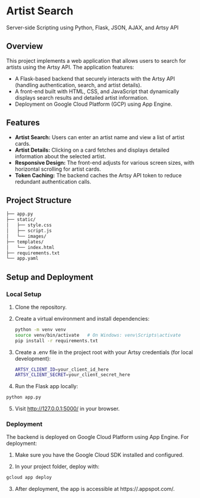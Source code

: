 # Artist Search

Server-side Scripting using Python, Flask, JSON, AJAX, and Artsy API

## Overview

This project implements a web application that allows users to search for artists using the Artsy API. The application features:

- A Flask-based backend that securely interacts with the Artsy API (handling authentication, search, and artist details).
- A front-end built with HTML, CSS, and JavaScript that dynamically displays search results and detailed artist information.
- Deployment on Google Cloud Platform (GCP) using App Engine.

## Features

- **Artist Search:** Users can enter an artist name and view a list of artist cards.
- **Artist Details:** Clicking on a card fetches and displays detailed information about the selected artist.
- **Responsive Design:** The front-end adjusts for various screen sizes, with horizontal scrolling for artist cards.
- **Token Caching:** The backend caches the Artsy API token to reduce redundant authentication calls.

## Project Structure

```bash
├── app.py
├── static/
│   ├── style.css
│   ├── script.js
│   └── images/
├── templates/
│   └── index.html
├── requirements.txt
└── app.yaml
```


## Setup and Deployment

### Local Setup

1. Clone the repository.
   
2. Create a virtual environment and install dependencies:
   ```bash
   python -m venv venv
   source venv/bin/activate   # On Windows: venv\Scripts\activate
   pip install -r requirements.txt
   ```

3. Create a .env file in the project root with your Artsy credentials (for local development):

   ```bash
   ARTSY_CLIENT_ID=your_client_id_here
   ARTSY_CLIENT_SECRET=your_client_secret_here
   ```

4. Run the Flask app locally:
   
  ```bash
  python app.py
  ```

5. Visit http://127.0.0.1:5000/ in your browser.

### Deployment

The backend is deployed on Google Cloud Platform using App Engine. For deployment:

1. Make sure you have the Google Cloud SDK installed and configured.
  
2. In your project folder, deploy with:
  ```bash
  gcloud app deploy
  ```
3. After deployment, the app is accessible at https://<your-project-id>.appspot.com/.


